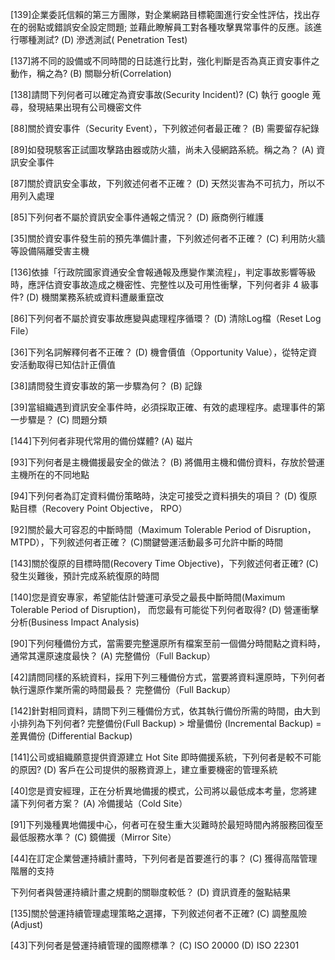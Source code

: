 
[139]企業委託信賴的第三方團隊，對企業網路目標範圍進行安全性評估，找出存在的弱點或錯誤安全設定問題;
並藉此瞭解員工對各種攻擊異常事件的反應。該進行哪種測試?
(D) 滲透測試( Penetration Test)

[137]將不同的設備或不同時間的日誌進行比對，強化判斷是否為真正資安事件之動作，稱之為?
(B) 關聯分析(Correlation)

[138]請問下列何者可以確定為資安事故(Security Incident)?
(C) 執行 google 蒐尋，發現結果出現有公司機密文件 

[88]關於資安事件（Security Event），下列敘述何者最正確？
(B) 需要留存紀錄

[89]如發現駭客正試圖攻擊路由器或防火牆，尚未入侵網路系統。稱之為？
(A) 資訊安全事件 

[87]關於資訊安全事故，下列敘述何者不正確？
(D) 天然災害為不可抗力，所以不用列入處理

[85]下列何者不屬於資訊安全事件通報之情況？
(D) 廠商例行維護

[35]關於資安事件發生前的預先準備計畫，下列敘述何者不正確？
(C) 利用防火牆等設備隔離受害主機

[136]依據「行政院國家資通安全會報通報及應變作業流程」，判定事故影響等級時，應評估資安事故造成之機密性、完整性以及可用性衝擊，下列何者非 4 級事件?
(D) 機關業務系統或資料遭嚴重竄改

[86]下列何者不屬於資安事故應變與處理程序循環？
(D) 清除Log檔（Reset Log File）

[36]下列名詞解釋何者不正確？
(D) 機會價值（Opportunity Value），從特定資安活動取得已知估計正價值

[38]請問發生資安事故的第一步驟為何？
(B) 記錄 

[39]當組織遇到資訊安全事件時，必須採取正確、有效的處理程序。處理事件的第一步驟是？
(C) 問題分類

[144]下列何者非現代常用的備份媒體?
(A) 磁片

[93]下列何者是主機備援最安全的做法？
(B) 將備用主機和備份資料，存放於營運主機所在的不同地點

[94]下列何者為訂定資料備份策略時，決定可接受之資料損失的項目？
(D) 復原點目標（Recovery Point Objective， RPO）

[92]關於最大可容忍的中斷時間（Maximum Tolerable Period of Disruption， MTPD），下列敘述何者正確？
(C)關鍵營運活動最多可允許中斷的時間

[143]關於復原的目標時間(Recovery Time Objective)，下列敘述何者正確?
(C) 發生災難後，預計完成系統復原的時間

[140]您是資安專家，希望能估計營運可承受之最長中斷時間(Maximum Tolerable Period of Disruption)，
而您最有可能從下列何者取得?
(D) 營運衝擊分析(Business Impact Analysis)

[90]下列何種備份方式，當需要完整還原所有檔案至前一個備分時間點之資料時，通常其還原速度最快？
(A) 完整備份（Full Backup）

[42]請問同樣的系統資料，採用下列三種備份方式，當要將資料還原時，下列何者執行還原作業所需的時間最長？
完整備份（Full Backup）

[142]針對相同資料，請問下列三種備份方式，依其執行備份所需的時間，由大到小排列為下列何者?
完整備份(Full Backup) > 增量備份 (Incremental Backup) = 差異備份 (Differential Backup)

[141]公司或組織願意提供資源建立 Hot Site 即時備援系統，下列何者是較不可能的原因?
(D) 客戶在公司提供的服務資源上，建立重要機密的管理系統

[40]您是資安經理，正在分析異地備援的模式，公司將以最低成本考量，您將建議下列何者方案？
(A) 冷備援站（Cold Site） 

[91]下列幾種異地備援中心，何者可在發生重大災難時於最短時間內將服務回復至最低服務水準？
(C) 鏡備援（Mirror Site） 

[44]在訂定企業營運持續計畫時，下列何者是首要進行的事？
(C) 獲得高階管理階層的支持

下列何者與營運持續計畫之規劃的關聯度較低？
(D) 資訊資產的盤點結果

[135]關於營運持續管理處理策略之選擇，下列敘述何者不正確?
(C) 調整風險(Adjust)

[43]下列何者是營運持續管理的國際標準？
(C) ISO 20000   (D) ISO 22301





































